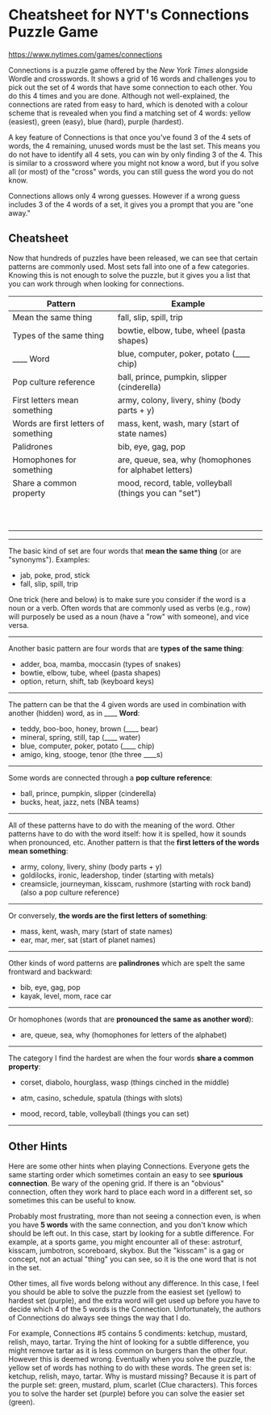 # Cheatsheet for NYT's Connections Puzzle Game

https://www.nytimes.com/games/connections

Connections is a puzzle game offered by the _New York Times_ alongside Wordle and crosswords. It shows a grid of 16 words and challenges you to pick out the set of 4 words that have some connection to each other. You do this 4 times and you are done. Although not well-explained, the connections are rated from easy to hard, which is denoted with a colour scheme that is revealed when you find a matching set of 4 words: yellow (easiest), green (easy), blue (hard), purple (hardest). 

A key feature of Connections  is that once you've found 3 of the 4 sets of words, the 4 remaining, unused words must be the last set. This means you do not have to identify all 4 sets, you can win by only finding 3 of the 4. This is similar to a crossword where you might not know a word, but if you solve all (or most) of the "cross" words, you can still guess the word you do not know.

Connections allows only 4 wrong guesses. However if a wrong guess includes 3 of the 4 words of a set, it gives you a prompt that you are "one away."

## Cheatsheet

Now that hundreds of puzzles have been released, we can see that certain patterns are commonly used. Most sets fall into one of a few categories. Knowing this is not enough to solve the puzzle, but it gives you a list that you can work through when looking for connections.

| Pattern                              | Example                                                |
| ------------------------------------ | ------------------------------------------------------ |
| Mean the same thing                  | fall, slip, spill, trip                                |
| Types of the same thing              | bowtie, elbow, tube, wheel (pasta shapes)              |
| ____ Word                            | blue, computer, poker, potato (____ chip)              |
| Pop culture reference                | ball, prince, pumpkin, slipper (cinderella)            |
| First letters mean something         | army, colony, livery, shiny (body parts + y)           |
| Words are first letters of something | mass, kent, wash, mary (start of state names)          |
| Palidrones                           | bib, eye, gag, pop                                     |
| Homophones for something             | are, queue, sea, why (homophones for alphabet letters) |
| Share a common property              | mood, record, table, volleyball (things you can "set") |
|                                      |                                                        |
|                                      |                                                        |
|                                      |                                                        |
|                                      |                                                        |
|                                      |                                                        |
|                                      |                                                        |
|                                      |                                                        |
|                                      |                                                        |
|                                      |                                                        |
|                                      |                                                        |

---

The basic kind of set are four words that **mean the same thing** (or are "synonyms"). Examples:
* jab, poke, prod, stick 
* fall, slip, spill, trip

One trick (here and below) is to make sure you consider if the word is a noun or a verb. Often words that are commonly used as verbs (e.g., row) will purposely be used as a noun (have a "row" with someone), and vice versa. 

---

Another basic pattern are four words that are **types of the same thing**:

* adder, boa, mamba, moccasin (types of snakes)
* bowtie, elbow, tube, wheel (pasta shapes)
* option, return, shift, tab (keyboard keys)

---

The pattern can be that the 4 given words are used in combination with another (hidden) word, as in  ____ **Word**:

* teddy, boo-boo, honey, brown (____ bear)
* mineral, spring, still, tap (____ water)
* blue, computer, poker, potato (____ chip)
* amigo, king, stooge, tenor (the three ____s)

---

Some words are connected through a **pop culture reference**:
* ball, prince, pumpkin, slipper (cinderella)
* bucks, heat, jazz, nets (NBA teams)

---

All of these patterns have to do with the meaning of the word. Other patterns have to do with the word itself: how it is spelled, how it sounds when pronounced, etc. Another pattern is that the **first letters of the words mean something**: 

* army, colony, livery, shiny (body parts + y)
* goldilocks, ironic, leadershop, tinder (starting with metals)
* creamsicle, journeyman, kisscam, rushmore (starting with rock band) (also a pop culture reference)

---

Or conversely, **the words are the first letters of something**: 

* mass, kent, wash, mary (start of state names)
* ear, mar, mer, sat (start of planet names)

---

Other kinds of word patterns are **palindrones** which are spelt the same frontward and backward:

* bib, eye, gag, pop
* kayak, level, mom, race car

---

Or homophones (words that are **pronounced the same as another word**):

* are, queue, sea, why (homophones for letters of the alphabet)

---

The category I find the hardest are when the four words **share a common property**:

* corset, diabolo, hourglass, wasp (things cinched in the middle)

* atm, casino, schedule, spatula (things with slots)

* mood, record, table, volleyball (things you can set)

---

## Other Hints

Here are some other hints when playing Connections. Everyone gets the same starting order which sometimes contain an easy to see **spurious connection**. Be wary of the opening grid. If there is an "obvious" connection, often they work hard to place each word in a different set, so sometimes this can be useful to know.

Probably most frustrating, more than not seeing a connection even, is when you have **5 words** with the same connection, and you don't know which should be left out. In this case, start by looking for a subtle difference. For example, at a sports game, you might encounter all of these: astroturf, kisscam, jumbotron, scoreboard, skybox. But the "kisscam" is a gag or concept, not an actual "thing" you can see, so it is the one word that is not in the set.

Other times, all five words belong without any difference. In this case, I feel you should be able to solve the puzzle from the easiest set (yellow) to hardest set (purple), and the extra word will get used up before you have to decide which 4 of the 5 words is the Connection. Unfortunately, the authors of Connections do always see things the way that I do.

For example, Connections #5 contains 5 condiments: ketchup, mustard, relish, mayo, tartar. Trying the hint of looking for a subtle difference, you might remove tartar as it is less common on burgers than the other four. However this is deemed wrong. Eventually when you solve the puzzle, the yellow set of words has nothing to do with these words. The green set is: ketchup, relish, mayo, tartar. Why is mustard missing? Because it is part of the purple set: green, mustard, plum, scarlet (Clue characters). This forces you to solve the harder set (purple) before you can solve the easier set (green).
